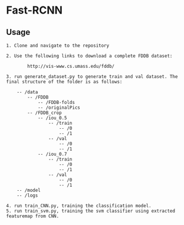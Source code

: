 # Fast-RCNN

## Usage
    
    1. Clone and navigate to the repository

    2. Use the following links to download a complete FDDB dataset:
            
            http://vis-www.cs.umass.edu/fddb/

    3. run generate_dataset.py to generate train and val dataset. The final structure of the folder is as follows:

        -- /data
            -- /FDDB
                -- /FDDB-folds
                -- /originalPics
            -- /FDDB_crop
                -- /iou_0.5
                    -- /train
                        -- /0
                        -- /1
                    -- /val
                        -- /0
                        -- /1
                -- /iou_0.7
                    -- /train
                        -- /0
                        -- /1
                    -- /val
                        -- /0
                        -- /1
        -- /model
        -- /logs

    4. run train_CNN.py, training the classification model.
    5. run train_svm.py, training the svm classifier using extracted featuremap from CNN.